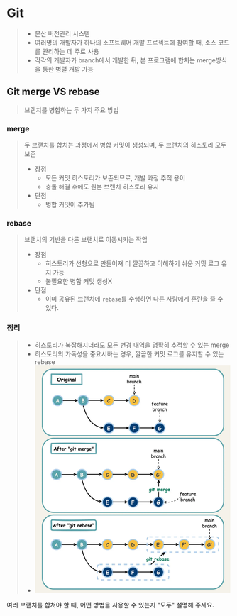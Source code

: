# Git
> - 분산 버전관리 시스템
> - 여러명의 개발자가 하나의 소프트웨어 개발 프로젝트에 참여할 때, 소스 코드를 관리하는 데 주로 사용
> - 각각의 개발자가 branch에서 개발한 뒤, 본 프로그램에 합치는 merge방식을 통한 병렬 개발 가능

## Git merge VS rebase
> 브랜치를 병합하는 두 가지 주요 방법
### merge
> 두 브랜치를 합치는 과정에서 병합 커밋이 생성되며, 두 브랜치의 히스토리 모두 보존
> - 장점
>   - 모든 커밋 히스토리가 보존되므로, 개발 과정 추적 용이
>   - 충돌 해결 후에도 원본 브랜치 히스토리 유지
> - 단점
>   - 병합 커밋이 추가됨

### rebase
> 브랜치의 기반을 다른 브랜치로 이동시키는 작업
> - 장점
>   - 히스토리가 선형으로 만들어져 더 깔끔하고 이해하기 쉬운 커밋 로그 유지 가능
>   - 불필요한 병합 커밋 생성X
> - 단점
>   - 이미 공유된 브랜치에 `rebase`를 수행하면 다른 사람에게 혼란을 줄 수 있다.

### 정리
> - 히스토리가 복잡해지더라도 모든 변경 내역을 명확히 추적할 수 있는 merge
> - 히스토리의 가독성을 중요시하는 경우, 깔끔한 커밋 로그를 유지할 수 있는 rebase
> - ![img.png](img.png)

여러 브랜치를 합쳐야 할 때, 어떤 방법을 사용할 수 있는지 "모두" 설명해 주세요.